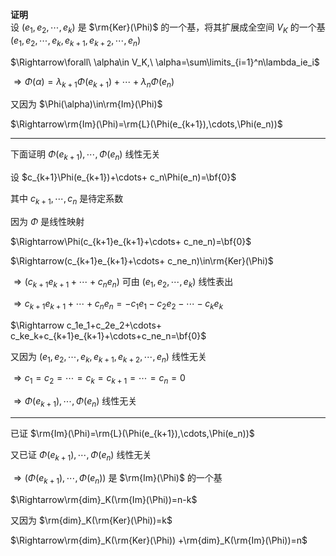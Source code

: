 **证明**  
设 $(e_1,e_2,\cdots,e_k)$ 是 $\rm{Ker}(\Phi)$ 的一个基，将其扩展成全空间 $V_K$ 的一个基 $(e_1,e_2,\cdots,e_k,e_{k+1},e_{k+2},\cdots,e_n)$   
  
 $\Rightarrow\forall\ \alpha\in V_K,\ \alpha=\sum\limits_{i=1}^n\lambda_ie_i$   
  
 $\Rightarrow\Phi(\alpha)  
=\lambda_{k+1}\Phi(e_{k+1})+\cdots+  
\lambda_n\Phi(e_n)$   
  
又因为 $\Phi(\alpha)\in\rm{Im}(\Phi)$   
  
 $\Rightarrow\rm{Im}(\Phi)=\rm{L}(\Phi(e_{k+1}),\cdots,\Phi(e_n))$   
  
---  
  
下面证明 $\Phi(e_{k+1}),\cdots,\Phi(e_n)$ 线性无关  
  
设 $c_{k+1}\Phi(e_{k+1})+\cdots+  
c_n\Phi(e_n)=\bf{0}$   
  
其中 $c_{k+1},\cdots,c_n$ 是待定系数  
  
因为 $\Phi$ 是线性映射  
  
 $\Rightarrow\Phi(c_{k+1}e_{k+1}+\cdots+  
c_ne_n)=\bf{0}$   
  
 $\Rightarrow(c_{k+1}e_{k+1}+\cdots+  
c_ne_n)\in\rm{Ker}(\Phi)$   
  
 $\Rightarrow(c_{k+1}e_{k+1}+\cdots+  
c_ne_n)$ 可由 $(e_1,e_2,\cdots,e_k)$ 线性表出  
  
 $\Rightarrow c_{k+1}e_{k+1}+\cdots+  
c_ne_n=-c_1e_1-c_2e_2-\cdots-c_ke_k$   
  
 $\Rightarrow  c_1e_1+c_2e_2+\cdots+  
c_ke_k+c_{k+1}e_{k+1}+\cdots+c_ne_n=\bf{0}$   
  
又因为 $(e_1,e_2,\cdots,e_k,e_{k+1},e_{k+2},\cdots,e_n)$ 线性无关  
  
 $\Rightarrow c_1=c_2=\cdots=c_k=c_{k+1}=\cdots=c_n=0$   
  
 $\Rightarrow\Phi(e_{k+1}),\cdots,\Phi(e_n)$ 线性无关  
  
---  
已证 $\rm{Im}(\Phi)=\rm{L}(\Phi(e_{k+1}),\cdots,\Phi(e_n))$   
  
又已证 $\Phi(e_{k+1}),\cdots,\Phi(e_n)$ 线性无关  
  
 $\Rightarrow(\Phi(e_{k+1}),\cdots,\Phi(e_n))$ 是 $\rm{Im}(\Phi)$ 的一个基  
  
 $\Rightarrow\rm{dim}_K(\rm{Im}(\Phi))=n-k$   
  
又因为 $\rm{dim}_K(\rm{Ker}(\Phi))=k$   
  
 $\Rightarrow\rm{dim}_K(\rm{Ker}(\Phi))  
+\rm{dim}_K(\rm{Im}(\Phi))=n$   
